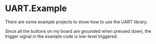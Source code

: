 # UART.Example

There are some example projects to show how to use the UART library.

Since all the buttons on my board are grounded when pressed down, the trigger signal in the example code is low-level triggered.
